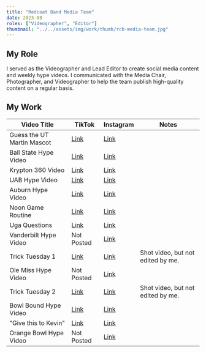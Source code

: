 ```yaml
---
title: "Redcoat Band Media Team"
date: 2023-08
roles: ["Videographer", "Editor"]
thumbnail: "../../assets/img/work/thumb/rcb-media-team.jpg"
---
```

## My Role

I served as the Videographer and Lead Editor to create social media content and weekly hype videos. I communicated with the Media Chair, Photographer, and Videographer to help the team publish high-quality content on a regular basis.

## My Work

| Video Title | TikTok | Instagram | Notes |
|-------------|--------|-----------|-------|
| Guess the UT Martin Mascot | [Link][utmartin-tt] | [Link][utmartin-ig] | |
| Ball State Hype Video | [Link][ballstate-tt] | [Link][ballstate-ig] | |
| Krypton 360 Video | [Link][krypton-tt] | [Link][krypton-ig] | |
| UAB Hype Video | [Link][uab-tt] | [Link][uab-ig] | |
| Auburn Hype Video | [Link][auburn-tt] | [Link][auburn-ig] | |
| Noon Game Routine | [Link][noon-tt] | [Link][noon-ig] | |
| Uga Questions | [Link][uga-tt] | [Link][uga-ig] | |
| Vanderbilt Hype Video | Not Posted | [Link][vandy-ig] | |
| Trick Tuesday 1 | [Link][trick1-tt] | [Link][trick1-ig] | Shot video, but not edited by me. |
| Ole Miss Hype Video | Not Posted | [Link][olemiss-ig] | |
| Trick Tuesday 2 | [Link][trick2-tt] | [Link][trick2-ig] | Shot video, but not edited by me. |
| Bowl Bound Hype Video | [Link][bb-tt] | [Link][bb-ig] | |
| "Give this to Kevin" | [Link][kevin-tt] | [Link][kevin-ig] | |
| Orange Bowl Hype Video | Not Posted | [Link][orange-ig] | |

[utmartin-tt]: https://www.tiktok.com/@ugaredcoatband/video/7272901988507995438/
[utmartin-ig]: https://www.instagram.com/reel/CwjE4NMRfzE/

[ballstate-tt]: https://www.tiktok.com/@ugaredcoatband/video/7276811499488775466/
[ballstate-ig]: https://www.instagram.com/reel/Cw-KUrGL3ri/

[krypton-tt]: https://www.tiktok.com/@ugaredcoatband/video/7280328277296696618
[krypton-ig]: https://www.instagram.com/reel/CxWWX5Ur6Rp/

[uab-tt]: https://www.tiktok.com/@ugaredcoatband/video/7282031978671590698/
[uab-ig]: https://www.instagram.com/reel/CxiahceLUca/

[auburn-tt]: https://www.tiktok.com/@ugaredcoatband/video/7284652311480241451/
[auburn-ig]: https://www.instagram.com/reel/Cx0mXiorPJb/

[noon-tt]: https://www.tiktok.com/@ugaredcoatband/video/7289123380463291691/
[noon-ig]: https://www.instagram.com/reel/CyTfkgdqM6d/

[uga-tt]: https://www.tiktok.com/@ugaredcoatband/video/7290611602162732330/
[uga-ig]: https://www.instagram.com/reel/Cyd9bJNKOxk/

[vandy-ig]: https://www.instagram.com/reel/CyYd-5BL4vu/

[trick1-tt]: https://www.tiktok.com/@ugaredcoatband/video/7293685156261432619/
[trick1-ig]: https://www.instagram.com/reel/Cyyh400LsdO/

[olemiss-ig]: https://www.instagram.com/reel/CzhNHRJx5Kg/

[trick2-tt]: https://www.tiktok.com/@ugaredcoatband/video/7301496048944516395/
[trick2-ig]: https://www.instagram.com/reel/CzornPJLjVp/

[bb-tt]: https://www.tiktok.com/@ugaredcoatband/video/7311508904674889003/
[bb-ig]: https://www.instagram.com/reel/C0ubyXcxLFR/

[kevin-ig]: https://www.instagram.com/reel/C1ALBRwrPqI/
[kevin-tt]: https://www.tiktok.com/@ugaredcoatband/video/7314104962617789726/

[orange-ig]: https://www.instagram.com/reel/C2DL1_mLyIi/